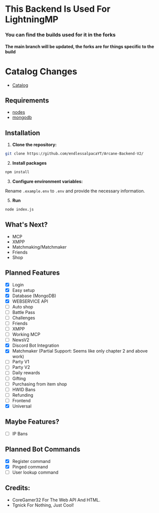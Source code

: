 # This Backend Is Used For LightningMP
### You can find the builds used for it in the forks
#### The main branch will be updated, the forks are for things specific to the build

# Catalog Changes
- [Catalog](Catalog.md)

## Requirements
- [nodes](https://nodejs.org/en)
- [mongodb](https://www.mongodb.com/)

## Installation

1. **Clone the repository:**

```bash
git clone https://github.com/endlessalpacaYT/Arcane-Backend-V2/
```

2. **Install packages**

```bash
npm install
```

3. **Configure environment variables:**

Rename `.example.env` to `.env` and provide the necessary information.

5. **Run**

```bash
node index.js
```

## What's Next?

- MCP
- XMPP
- Matchmaking/Matchmaker
- Friends
- Shop

## Planned Features

- [x] Login
- [x] Easy setup
- [x] Database (MongoDB)
- [x] WEBSERVICE API
- [ ] Auto shop
- [ ] Battle Pass
- [ ] Challenges
- [ ] Friends
- [ ] XMPP
- [ ] Working MCP
- [ ] NewsV2
- [x] Discord Bot Integration
- [x] Matchmaker (Partial Support: Seems like only chapter 2 and above work)
- [ ] Party V1
- [ ] Party V2
- [ ] Daily rewards
- [ ] Gifting
- [ ] Purchasing from item shop
- [ ] HWID Bans
- [ ] Refunding
- [ ] Frontend
- [x] Universal

## Maybe Features?

- [ ] IP Bans

## Planned Bot Commands

- [x] Register command
- [x] Pinged command
- [ ] User lookup command

## Credits:
- CoreGamer32 For The Web API And HTML.
- Tgnick For Nothing, Just Cool!
